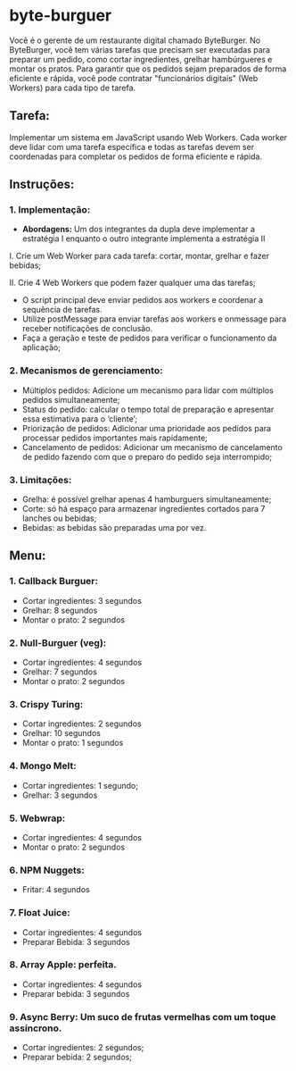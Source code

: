 # byte-burguer

Você é o gerente de um restaurante digital chamado ByteBurger. No ByteBurger, você tem várias tarefas que precisam ser executadas para preparar um pedido, como cortar ingredientes, grelhar hambúrgueres e montar os pratos. Para garantir que os pedidos sejam preparados de forma eficiente e rápida, você pode contratar "funcionários digitais" (Web Workers) para cada tipo de tarefa.

## Tarefa:
Implementar um sistema em JavaScript usando Web Workers. Cada worker deve lidar com uma tarefa específica e todas as tarefas devem ser coordenadas para completar os pedidos de forma eficiente e rápida.

## Instruções:
### 1. Implementação:
- **Abordagens:** Um dos integrantes da dupla deve implementar a estratégia I enquanto o outro integrante implementa a estratégia II

I. Crie um Web Worker para cada tarefa: cortar, montar, grelhar e fazer bebidas; 

II. Crie 4 Web Workers que podem fazer qualquer uma das tarefas;

  - O script principal deve enviar pedidos aos workers e coordenar a
sequência de tarefas.
  - Utilize postMessage para enviar tarefas aos workers e onmessage para
receber notificações de conclusão.
  - Faça a geração e teste de pedidos para verificar o funcionamento da
aplicação;

### 2. Mecanismos de gerenciamento:
- Múltiplos pedidos: Adicione um mecanismo para lidar com múltiplos pedidos simultaneamente;
- Status do pedido: calcular o tempo total de preparação e apresentar essa estimativa para o ‘cliente’;
- Priorização de pedidos: Adicionar uma prioridade aos pedidos para processar pedidos importantes mais rapidamente;
- Cancelamento de pedidos: Adicionar um mecanismo de cancelamento de pedido fazendo com que o preparo do pedido seja interrompido;

### 3. Limitações:
- Grelha: é possível grelhar apenas 4 hamburguers simultaneamente;
- Corte: só há espaço para armazenar ingredientes cortados para 7
lanches ou bebidas;
- Bebidas: as bebidas são preparadas uma por vez.

## Menu:
### 1. Callback Burguer:
  - Cortar ingredientes: 3 segundos   
  - Grelhar: 8 segundos   
  - Montar o prato: 2 segundos
### 2. Null-Burguer (veg):
  - Cortar ingredientes: 4 segundos
  - Grelhar: 7 segundos
  - Montar o prato: 2 segundos
### 3. Crispy Turing:
  - Cortar ingredientes: 2 segundos
  - Grelhar: 10 segundos
  - Montar o prato: 1 segundos
### 4. Mongo Melt:
  - Cortar ingredientes: 1 segundo;
  - Grelhar: 3 segundos
### 5. Webwrap:
  - Cortar ingredientes: 4 segundos
  - Montar o prato: 2 segundos
### 6. NPM Nuggets:
  - Fritar: 4 segundos
### 7. Float Juice:
  - Cortar ingredientes: 4 segundos
  - Preparar Bebida: 3 segundos
### 8. Array Apple: perfeita.
  - Cortar ingredientes: 4 segundos
  - Preparar bebida: 3 segundos
### 9. Async Berry: Um suco de frutas vermelhas com um toque assíncrono.
  - Cortar ingredientes: 2 segundos;
  - Preparar bebida: 2 segundos;
